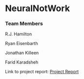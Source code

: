 # NeuralNotWork

### Team Members ###

R.J. Hamilton

Ryan Eisenbarth

Jonathan Killeen

Farid Karadsheh





Link to project report: [Project Report](https://github.com/RJIV/NeuralNotWork/blob/master/CIS365%20-%20PacMan%20Report.pdf)
